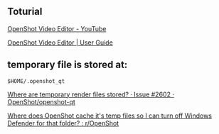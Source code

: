 ## Toturial

 [OpenShot Video Editor - YouTube](https://www.youtube.com/@OpenShotOfficial/playlists) 

 [OpenShot Video Editor | User Guide](https://www.openshot.org/user-guide/) 

## temporary file is stored at: 

```
$HOME/.openshot_qt
```

 [Where are temporary render files stored? · Issue #2602 · OpenShot/openshot-qt](https://github.com/OpenShot/openshot-qt/issues/2602) 

 [Where does OpenShot cache it's temp files so I can turn off Windows Defender for that folder? : r/OpenShot](https://www.reddit.com/r/OpenShot/comments/khsl8y/where_does_openshot_cache_its_temp_files_so_i_can/) 






